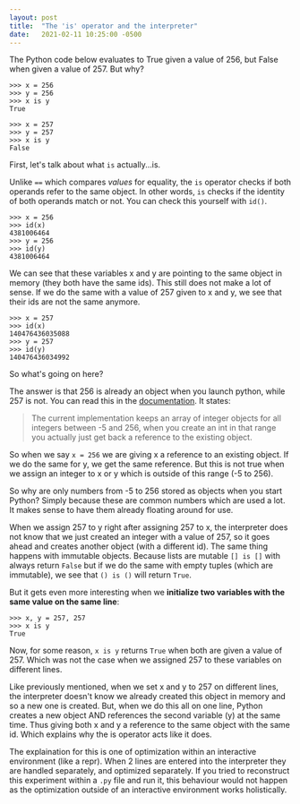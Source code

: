 ```yaml
---
layout: post
title:  "The 'is' operator and the interpreter"
date:   2021-02-11 10:25:00 -0500
---
```

The Python code below evaluates to True given a value of 256, but False when given a value of 257. But why?

```python3
>>> x = 256
>>> y = 256
>>> x is y
True

>>> x = 257
>>> y = 257
>>> x is y
False
```

First, let's talk about what ```is``` actually...is. 

Unlike ```==``` which compares *values* for equality, the ```is``` operator checks if both operands refer to the same object.  In other words, ```is``` checks if the identity of both operands match or not. You can check this yourself with ```id()```.

```python3
>>> x = 256
>>> id(x)
4381006464
>>> y = 256
>>> id(y)
4381006464
```

We can see that these variables x and y are pointing to the same object in memory (they both have the same ids). This still does not make a lot of sense. If we do the same with a value of 257 given to x and y, we see that their ids are not the same anymore.

```python3
>>> x = 257
>>> id(x)
140476436035088
>>> y = 257
>>> id(y)
140476436034992
```
So what's going on here? 

The answer is that 256 is already an object when you launch python, while 257 is not. You can read this in the [documentation](https://docs.python.org/3/c-api/long.html). It states:

>The current implementation keeps an array of integer objects for all integers between -5 and 256, when you create an int in that range you actually just get back a reference to the existing object.

So when we say ```x = 256``` we are giving x a reference to an existing object. If we do the same for y, we get the same reference. But this is not true when we assign an integer to x or y which is outside of this range (-5 to 256).  

So why are only numbers from -5 to 256 stored as objects when you start Python? Simply because these are common numbers which are used a lot. It makes sense to have them already floating around for use.

When we assign 257 to y right after assigning 257 to x, the interpreter does not know that we just created an integer with a value of 257, so it goes ahead and creates another object (with a different id). The same thing happens with immutable objects. Because lists are mutable ```[] is []``` with always return ```False``` but if we do the same with empty tuples (which are immutable), we see that ```() is ()``` will return ```True```.

But it gets even more interesting when we **initialize two variables with the same value on the same line**:

```python3
>>> x, y = 257, 257
>>> x is y
True
```

Now, for some reason, ```x is y``` returns ```True``` when both are given a value of 257. Which was not the case when we assigned 257 to these variables on different lines. 

Like previously mentioned, when we set x and y to 257 on different lines, the interpreter doesn't know we already created this object in memory and so a new one is created. But, when we do this all on one line, Python creates a new object AND references the second variable (y) at the same time. Thus giving both x and y a reference to the same object with the same id. Which explains why the is operator acts like it does. 

The explaination for this is one of optimization within an interactive environment (like a repr). When 2 lines are entered into the interpreter they are handled separately, and optimized separately. If you tried to reconstruct this experiment within a ```.py``` file and run it, this behaviour would not happen as the optimization outside of an interactive environment works holistically. 